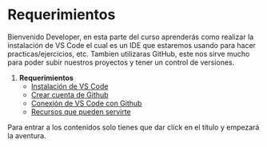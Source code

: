 # Requerimientos

Bienvenido Developer, en esta parte del curso aprenderás como realizar la instalación de VS Code el cual es un IDE que estaremos usando para hacer practicas/ejercicios, etc. Tambien utilizaras GitHub, este nos sirve mucho para poder subir nuestros proyectos y tener un control de versiones. 

1. **Requerimientos**
    - [Instalación de VS Code](./temario/1.-VSCode.md)
	- [Crear cuenta de Github](./temario/2.-Github.md)
	- [Conexión de VS Code con Github](./temario/3.-Conexion.md)
	- [Recursos que pueden servirte](./temario/4.-Recursos.md)

Para entrar a los contenidos solo tienes que dar click en el título y empezará la aventura.
